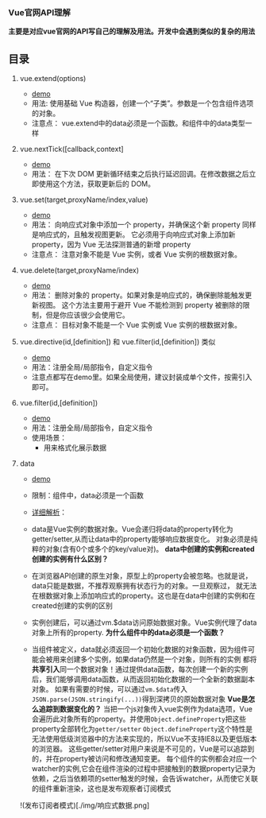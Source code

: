 ### Vue官网API理解

**主要是对应vue官网的API写自己的理解及用法。开发中会遇到类似的复杂的用法**

## 目录

1. vue.extend(options)

    - [demo](https://github.com/dreamITGirl/vueAPI/blob/main/extend.html)
    - 用法:
    使用基础 Vue 构造器，创建一个“子类”。参数是一个包含组件选项的对象。
    - 注意点：
    vue.extend中的data必须是一个函数。和组件中的data类型一样

2. vue.nextTick([callback,context]

    - [demo](https://github.com/dreamITGirl/vueAPI/blob/main/nextTick.html)
    - 用法：
    在下次 DOM 更新循环结束之后执行延迟回调。在修改数据之后立即使用这个方法，获取更新后的 DOM。

3. vue.set(target,proxyName/index,value)

   - [demo](https://github.com/dreamITGirl/vueAPI/blob/main/set.html)
   - 用法：
   向响应式对象中添加一个 property，并确保这个新 property 同样是响应式的，且触发视图更新。
   它必须用于向响应式对象上添加新 property，因为 Vue 无法探测普通的新增 property 
   - 注意点：
   注意对象不能是 Vue 实例，或者 Vue 实例的根数据对象。

4. vue.delete(target,proxyName/index)
    - [demo](https://github.com/dreamITGirl/vueAPI/blob/main/delete.html)
    - 用法：
    删除对象的 property。如果对象是响应式的，确保删除能触发更新视图。
    这个方法主要用于避开 Vue 不能检测到 property 被删除的限制，但是你应该很少会使用它。
    - 注意点：
    目标对象不能是一个 Vue 实例或 Vue 实例的根数据对象。

5. vue.directive(id,[definition]) 和 vue.filter(id,[definition]) 类似
    - [demo](https://github.com/dreamITGirl/vueAPI/blob/main/directive.html)
    - 用法：注册全局/局部指令，自定义指令
    - 注意点都写在demo里。如果全局使用，建议封装成单个文件，按需引入即可。

6. vue.filter(id,[definition])
    - [demo](https://github.com/dreamITGirl/vueAPI/blob/main/filter.html)
    - 用法：注册全局/局部指令，自定义指令
    - 使用场景：
        - 用来格式化展示数据

7. data
   - [demo](https://github.com/dreamITGirl/vueAPI/blob/main/data.html) 
   - 限制：组件中，data必须是一个函数
   - [详细解析](https://cn.vuejs.org/v2/api/#data)：
    - data是Vue实例的数据对象。Vue会递归将data的property转化为getter/setter,从而让data中的property能够响应数据变化。
    对象必须是纯粹的对象(含有0个或多个的key/value对)。 
    **data中创建的实例和created创建的实例有什么区别？**
    - 在浏览器API创建的原生对象，原型上的property会被忽略。也就是说，data只能是数据，不推荐观察拥有状态行为的对象。一旦观察过，
    就无法在根数据对象上添加响应式的property。这也是在data中创建的实例和在created创建的实例的区别

    - 实例创建后，可以通过vm.$data访问原始数据对象。Vue实例代理了data对象上所有的property.
    **为什么组件中的data必须是一个函数？**
    - 当组件被定义，data就必须返回一个初始化数据的对象函数，因为组件可能会被用来创建多个实例，如果data仍然是一个对象，则所有的实例
    都将**共享引入**同一个数据对象！通过提供data函数，每次创建一个新的实例后，我们能够调用data函数，从而返回初始化数据的一个全新的数据副本对象。
    如果有需要的时候，可以通过```vm.$data```传入```JSON.parse(JSON.stringify(...))```得到深拷贝的原始数据对象
    **Vue是怎么追踪到数据变化的？**
    当把一个js对象传入vue实例作为data选项，Vue会遍历此对象所有的property。并使用```Object.defineProperty```把这些property全部转化为```getter/setter```
    ```Object.defineProperty```这个特性是无法使用低级浏览器中的方法来实现的，所以Vue不支持IE8以及更低版本的浏览器。
    这些getter/setter对用户来说是不可见的，Vue是可以追踪到的，并在property被访问和修改通知变更。
    每个组件的实例都会对应一个watcher的实例,它会在组件渲染的过程中把接触到的数据property记录为依赖，之后当依赖项的setter触发的时候，会告诉watcher，从而使它关联的组件重新渲染，这也是发布观察者订阅模式

    !(发布订阅者模式)[./img/响应式数据.png]


